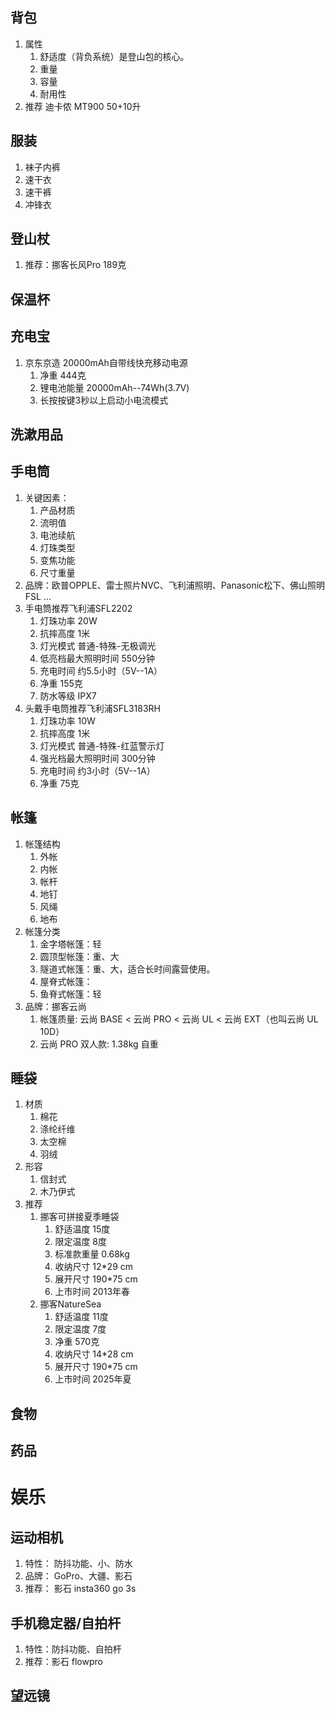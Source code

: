 ## 背包
1. 属性
    1. 舒适度（背负系统）是登山包的核心。
    2. 重量
    3. 容量
    4. 耐用性
2. 推荐 迪卡侬 MT900 50+10升

## 服装
1. 袜子内裤
1. 速干衣
2. 速干裤
3. 冲锋衣

## 登山杖
1. 推荐：挪客长风Pro 189克
## 保温杯
## 充电宝
1. 京东京造 20000mAh自带线快充移动电源
    1. 净重 444克
    2. 锂电池能量 20000mAh--74Wh(3.7V)
    3. 长按按键3秒以上启动小电流模式

## 洗漱用品

## 手电筒
1. 关键因素：
    1. 产品材质
    2. 流明值
    3. 电池续航
    4. 灯珠类型
    5. 变焦功能
    6. 尺寸重量
2. 品牌：欧普OPPLE、雷士照片NVC、飞利浦照明、Panasonic松下、佛山照明FSL ...
3. 手电筒推荐飞利浦SFL2202
    1. 灯珠功率 20W
    2. 抗摔高度 1米
    3. 灯光模式 普通-特殊-无极调光
    4. 低亮档最大照明时间 550分钟
    5. 充电时间 约5.5小时（5V--1A）
    6. 净重 155克
    7. 防水等级 IPX7
4. 头戴手电筒推荐飞利浦SFL3183RH
    1. 灯珠功率 10W
    2. 抗摔高度 1米
    3. 灯光模式 普通-特殊-红蓝警示灯
    4. 强光档最大照明时间 300分钟
    5. 充电时间 约3小时（5V--1A）
    6. 净重 75克

## 帐篷
1. 帐篷结构
    1. 外帐
    2. 内帐
    3. 帐杆
    4. 地钉
    5. 风绳
    6. 地布
2. 帐篷分类
    1. 金字塔帐篷：轻
    2. 圆顶型帐篷：重、大
    3. 隧道式帐篷：重、大，适合长时间露营使用。
    4. 屋脊式帐篷：
    5. 鱼脊式帐篷：轻
3. 品牌：挪客云尚
    1. 帐篷质量: 云尚 BASE < 云尚 PRO < 云尚 UL < 云尚 EXT（也叫云尚 UL 10D） 
    2. 云尚 PRO 双人款: 1.38kg 自重
## 睡袋
1. 材质
    1. 棉花
    2. 涤纶纤维
    3. 太空棉
    4. 羽绒
2. 形容
    1. 信封式
    2. 木乃伊式
3. 推荐
    1. 挪客可拼接夏季睡袋
        1. 舒适温度 15度
        2. 限定温度 8度
        3. 标准款重量 0.68kg
        4. 收纳尺寸 12*29 cm
        5. 展开尺寸 190*75 cm
        5. 上市时间 2013年春
    2. 挪客NatureSea
        1. 舒适温度 11度
        2. 限定温度 7度
        3. 净重 570克
        4. 收纳尺寸 14*28 cm
        5. 展开尺寸 190*75 cm
        6. 上市时间 2025年夏

## 食物
## 药品

# 娱乐
## 运动相机
1. 特性： 防抖功能、小、防水
2. 品牌： GoPro、大疆、影石
3. 推荐： 影石 insta360 go 3s

## 手机稳定器/自拍杆
1. 特性：防抖功能、自拍杆
2. 推荐：影石 flowpro

## 望远镜